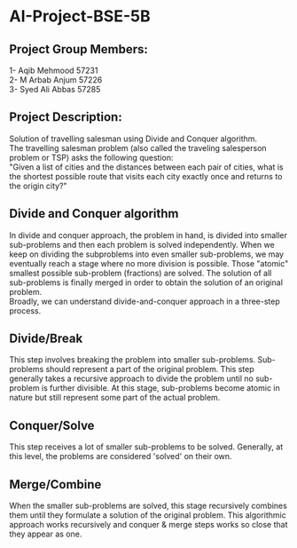 # AI-Project-BSE-5B
## Project Group Members:
1- Aqib Mehmood 57231 </br>
2- M Arbab Anjum 57226 </br>
3- Syed Ali Abbas 57285
## Project Description:
Solution of travelling salesman using Divide and Conquer algorithm. </br>
The travelling salesman problem (also called the traveling salesperson problem or TSP)
asks the following question: </br>
"Given a list of cities and the distances between each pair of cities, what is the shortest possible route that visits each city exactly once and returns to the origin city?"

## Divide and Conquer algorithm </br>
In divide and conquer approach, the problem in hand, is divided into smaller sub-problems and then each problem is solved independently. When we keep on dividing the subproblems into even smaller sub-problems, we may eventually reach a stage where no more division is possible. Those "atomic" smallest possible sub-problem (fractions) are solved. The solution of all sub-problems is finally merged in order to obtain the solution of an original problem.
</br>
Broadly, we can understand divide-and-conquer approach in a three-step process. </br>
## Divide/Break </br>
This step involves breaking the problem into smaller sub-problems. Sub-problems should represent a part of the original problem. This step generally takes a recursive approach to divide the problem until no sub-problem is further divisible. At this stage, sub-problems become atomic in nature but still represent some part of the actual problem. </br>
## Conquer/Solve </br>
This step receives a lot of smaller sub-problems to be solved. Generally, at this level, the problems are considered 'solved' on their own. </br>
## Merge/Combine </br>
When the smaller sub-problems are solved, this stage recursively combines them until they formulate a solution of the original problem. This algorithmic approach works recursively and conquer & merge steps works so close that they appear as one. </br>
